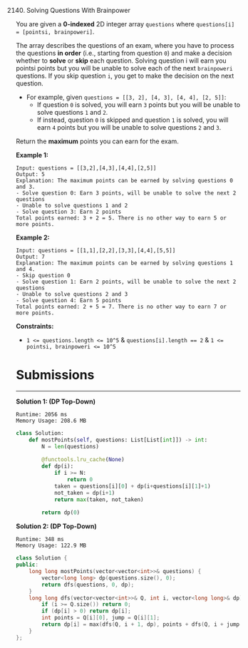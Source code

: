 2140. Solving Questions With Brainpower

You are given a **0-indexed** 2D integer array `questions` where `questions[i] = [pointsi, brainpoweri]`.

The array describes the questions of an exam, where you have to process the questions **in order** (i.e., starting from question `0`) and make a decision whether to **solve** or **skip** each question. Solving question i will earn you pointsi points but you will be unable to solve each of the next `brainpoweri` questions. If you skip question `i`, you get to make the decision on the next question.

* For example, given `questions = [[3, 2], [4, 3], [4, 4], [2, 5]]`:
    * If question `0` is solved, you will earn `3` points but you will be unable to solve questions `1` and `2`.
    * If instead, question `0` is skipped and question `1` is solved, you will earn `4` points but you will be unable to solve questions `2` and `3`.

Return the **maximum** points you can earn for the exam.

 

**Example 1:**
```
Input: questions = [[3,2],[4,3],[4,4],[2,5]]
Output: 5
Explanation: The maximum points can be earned by solving questions 0 and 3.
- Solve question 0: Earn 3 points, will be unable to solve the next 2 questions
- Unable to solve questions 1 and 2
- Solve question 3: Earn 2 points
Total points earned: 3 + 2 = 5. There is no other way to earn 5 or more points.
```

**Example 2:**
```
Input: questions = [[1,1],[2,2],[3,3],[4,4],[5,5]]
Output: 7
Explanation: The maximum points can be earned by solving questions 1 and 4.
- Skip question 0
- Solve question 1: Earn 2 points, will be unable to solve the next 2 questions
- Unable to solve questions 2 and 3
- Solve question 4: Earn 5 points
Total points earned: 2 + 5 = 7. There is no other way to earn 7 or more points.
```

**Constraints:**

* `1 <= questions.length <= 10^5`
& `questions[i].length == 2`
& `1 <= pointsi, brainpoweri <= 10^5`

# Submissions
---
**Solution 1: (DP Top-Down)**
```
Runtime: 2056 ms
Memory Usage: 208.6 MB
```
```python
class Solution:
    def mostPoints(self, questions: List[List[int]]) -> int:
        N = len(questions)
        
        @functools.lru_cache(None)
        def dp(i):
            if i >= N:
                return 0
            taken = questions[i][0] + dp(i+questions[i][1]+1)
            not_taken = dp(i+1)
            return max(taken, not_taken)
            
        return dp(0)
```

**Solution 2: (DP Top-Down)**
```
Runtime: 348 ms
Memory Usage: 122.9 MB
```
```c++
class Solution {
public:
    long long mostPoints(vector<vector<int>>& questions) {
        vector<long long> dp(questions.size(), 0);
        return dfs(questions, 0, dp);
    }
    long long dfs(vector<vector<int>>& Q, int i, vector<long long>& dp) {
        if (i >= Q.size()) return 0;
        if (dp[i] > 0) return dp[i];
        int points = Q[i][0], jump = Q[i][1];
        return dp[i] = max(dfs(Q, i + 1, dp), points + dfs(Q, i + jump + 1, dp));
    }
};
```
